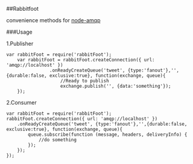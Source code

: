 ##Rabbitfoot

convenience methods for [node-amqp](https://github.com/postwait/node-amqp)   

###Usage

1.Publisher

```
var rabbitFoot = require('rabbitFoot');       
	var rabbitFoot = rabbitFoot.createConnection({ url: 'amqp://localhost' })       
				.onReadyCreateQueue('tweet', {type:'fanout'},'',{durable:false, exclusive:true}, function(exchange, queue){      
					//Ready to publish   
					exchange.publish('', {data:'something'});   	
	});
```

2.Consumer
```
var rabbitFoot = require('rabbitFoot');   
rabbitFoot.createConnection({ url: 'amqp://localhost' })   
	.onReadyCreateQueue('tweet', {type:'fanout'},'',{durable:false, exclusive:true}, function(exchange, queue){   			 
		queue.subscribe(function (message, headers, deliveryInfo) {   
			//do something    
		});   
	});  
});
```